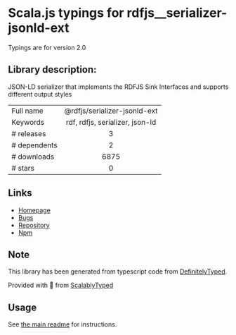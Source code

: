 
# Scala.js typings for rdfjs__serializer-jsonld-ext

Typings are for version 2.0

## Library description:
JSON-LD serializer that implements the RDFJS Sink Interfaces and supports different output styles

|                    |                 |
| ------------------ | :-------------: |
| Full name          | @rdfjs/serializer-jsonld-ext |
| Keywords           | rdf, rdfjs, serializer, json-ld |
| # releases         | 3 |
| # dependents       | 2 |
| # downloads        | 6875 |
| # stars            | 0 |

## Links
- [Homepage](https://github.com/rdfjs-base/serializer-jsonld-ext)
- [Bugs](https://github.com/rdfjs-base/serializer-jsonld-ext/issues)
- [Repository](https://github.com/rdfjs-base/serializer-jsonld-ext)
- [Npm](https://www.npmjs.com/package/%40rdfjs%2Fserializer-jsonld-ext)
    


## Note
This library has been generated from typescript code from [DefinitelyTyped](https://definitelytyped.org).

Provided with :purple_heart: from [ScalablyTyped](https://github.com/oyvindberg/ScalablyTyped)

## Usage
See [the main readme](../../readme.md) for instructions.


